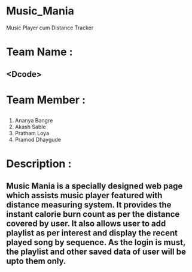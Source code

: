 # Music_Mania
Music Player cum Distance Tracker
# Team Name : 
## &lt;Dcode&gt;

# Team Member : 
##
1. Ananya Bangre 
2. Akash Sable 
3. Pratham Loya 
4. Pramod Dhaygude

#  Description : 
## Music Mania is a specially designed web page which assists music player featured with distance measuring system. It provides the instant calorie burn count as per the  distance covered by user. It also allows user to  add  playlist as per interest and display the recent played song by sequence. As the login is must, the playlist and other saved data of user will be upto them only.

